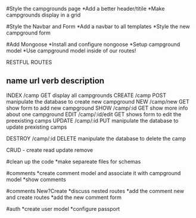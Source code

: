 #Style the campgrounds page
*Add a better header/titile
*Make campgrounds display in a grid

#Style the Navbar and Form
*Add a navbar to all templates
*Style the new campground form

#Add Mongoose
*Install and configure nongoose
*Setup campground model
*Use campground model inside of our routes!


RESTFUL ROUTES

name         url             verb    description
---------------------------------------
INDEX       /camp            GET     display all campgrounds
CREATE      /camp            POST    manipulate the database to create new campground
NEW         /camp/new        GET     show form to add new campground
SHOW        /camp/:id        GET     show more info about one campground
EDIT        /camp/:id/edit   GET     shows form to edit the preexisting camps
UPDATE      /camp/:id        PUT     manipulate the database to update prexisting camps

DESTROY     /camp/:id        DELETE  manipulate the database to delete the camp


CRUD - create read update remove


#clean up the code
*make separeate files for schemas

#comments
*create comment model and associate it with campground model
*show comments

#comments New?Create
*discuss nested routes
*add the comment new and create routes
*add the new comment form


#auth
*create user model
*configure passport
